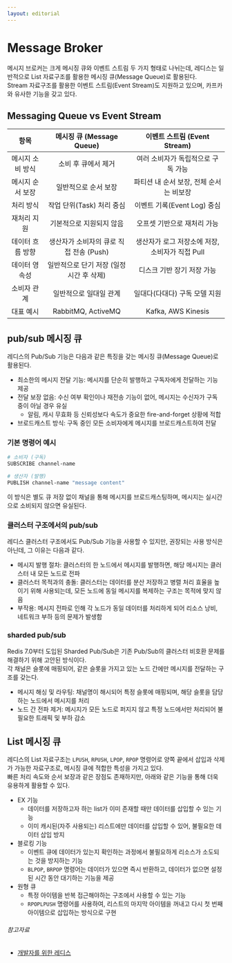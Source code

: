 ```yaml
---
layout: editorial
---
```


# Message Broker

메시지 브로커는 크게 메시징 큐와 이벤트 스트림 두 가지 형태로 나뉘는데, 레디스는 일반적으로 List 자료구조를 활용한 메시징 큐(Message Queue)로 활용된다.  
Stream 자료구조를 활용한 이벤트 스트림(Event Stream)도 지원하고 있으며, 카프카와 유사한 기능을 갖고 있다.

## Messaging Queue vs Event Stream

|    항목     |   메시징 큐 (Message Queue)   |    이벤트 스트림 (Event Stream)     |
|:---------:|:-------------------------:|:-----------------------------:|
| 메시지 소비 방식 |        소비 후 큐에서 제거        |      여러 소비자가 독립적으로 구독 가능      |
| 메시지 순서 보장 |        일반적으로 순서 보장        |    파티션 내 순서 보장, 전체 순서는 비보장    |
|   처리 방식   |     작업 단위(Task) 처리 중심     |     이벤트 기록(Event Log) 중심      |
|  재처리 지원   |       기본적으로 지원되지 않음       |        오프셋 기반으로 재처리 가능        |
| 데이터 흐름 방향 | 생산자가 소비자의 큐로 직접 전송 (Push) | 생산자가 로그 저장소에 저장, 소비자가 직접 Pull |
|  데이터 영속성  | 일반적으로 단기 저장 (일정 시간 후 삭제)  |        디스크 기반 장기 저장 가능        |
|  소비자 관계   |       일반적으로 일대일 관계        |       일대다(다대다) 구독 모델 지원       |
|   대표 예시   |    RabbitMQ, ActiveMQ     |      Kafka, AWS Kinesis       |

## pub/sub 메시징 큐

레디스의 Pub/Sub 기능은 다음과 같은 특징을 갖는 메시징 큐(Message Queue)로 활용된다.

- 최소한의 메시지 전달 기능: 메시지를 단순히 발행하고 구독자에게 전달하는 기능 제공
- 전달 보장 없음: 수신 여부 확인이나 재전송 기능이 없어, 메시지는 수신자가 구독 중이 아닐 경우 유실
    - 알림, 캐시 무효화 등 신뢰성보다 속도가 중요한 fire-and-forget 상황에 적합
- 브로드캐스트 방식: 구독 중인 모든 소비자에게 메시지를 브로드캐스트하여 전달

### 기본 명령어 예시

```bash
# 소비자 (구독)
SUBSCRIBE channel-name

# 생산자 (발행)
PUBLISH channel-name "message content"
```

이 방식은 별도 큐 저장 없이 채널을 통해 메시지를 브로드캐스팅하며, 메시지는 실시간으로 소비되지 않으면 유실된다.

### 클러스터 구조에서의 pub/sub

레디스 클러스터 구조에서도 Pub/Sub 기능을 사용할 수 있지만, 권장되는 사용 방식은 아닌데, 그 이유는 다음과 같다.

- 메시지 발행 절차: 클러스터의 한 노드에서 메시지를 발행하면, 해당 메시지는 클러스터 내 모든 노드로 전파
- 클러스터 목적과의 충돌: 클러스터는 데이터를 분산 저장하고 병렬 처리 효율을 높이기 위해 사용되는데, 모든 노드에 동일 메시지를 복제하는 구조는 목적에 맞지 않음
- 부작용: 메시지 전파로 인해 각 노드가 동일 데이터를 처리하게 되어 리소스 낭비, 네트워크 부하 등의 문제가 발생함

### sharded pub/sub

Redis 7.0부터 도입된 Sharded Pub/Sub은 기존 Pub/Sub의 클러스터 비호환 문제를 해결하기 위해 고안된 방식이다.  
각 채널은 슬롯에 매핑되어, 같은 슬롯을 가지고 있는 노드 간에만 메시지를 전달하는 구조를 갖는다.

- 메시지 해싱 및 라우팅: 채널명이 해시되어 특정 슬롯에 매핑되며, 해당 슬롯을 담당하는 노드에서 메시지를 처리
- 노드 간 전파 제거: 메시지가 모든 노드로 퍼지지 않고 특정 노드에서만 처리되어 불필요한 트래픽 및 부하 감소

## List 메시징 큐

레디스의 List 자료구조는 `LPUSH`, `RPUSH`, `LPOP`, `RPOP` 명령어로 양쪽 끝에서 삽입과 삭제가 가능한 자료구조로, 메시징 큐에 적합한 특성을 가지고 있다.  
빠른 처리 속도와 순서 보장과 같은 장점도 존재하지만, 아래와 같은 기능을 통해 더욱 유용하게 활용할 수 있다.

- EX 기능
    - 데이터를 저장하고자 하는 list가 이미 존재할 때만 데이터를 삽입할 수 있는 기능
    - 이미 캐시된(자주 사용되는) 리스트에만 데이터를 삽입할 수 있어, 불필요한 데이터 삽입 방지
- 블로킹 기능
    - 이벤트 큐에 데이터가 있는지 확인하는 과정에서 불필요하게 리소스가 소도되는 것을 방지하는 기능
    - `BLPOP`, `BRPOP` 명령어는 데이터가 있으면 즉시 반환하고, 데이터가 없으면 설정된 시간 동안 대기하는 기능을 제공
- 원형 큐
    - 특정 아이템을 반복 접근해야하는 구조에서 사용할 수 있는 기능
    - `RPOPLPUSH` 명령어를 사용하여, 리스트의 마지막 아이템을 꺼내고 다시 첫 번째 아이템으로 삽입하는 방식으로 구현

###### 참고자료

- [개발자를 위한 레디스](https://kobic.net/book/bookInfo/view.do?isbn=9791161757926)

